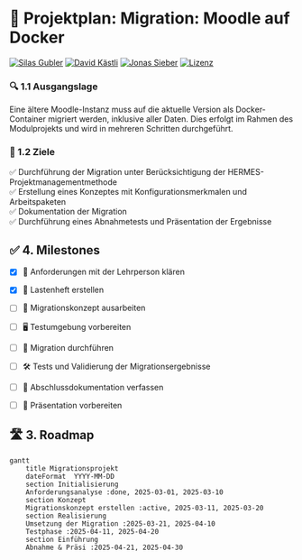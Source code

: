 # 🚀 **Projektplan: Migration: Moodle auf Docker**

[![Silas Gubler](https://img.shields.io/badge/Silas_Gubler-FF7F50?style=for-the-badge)](https://github.com/arkaizn)
[![David Kästli](https://img.shields.io/badge/David_Kästli-00FA9A?style=for-the-badge)](https://github.com/dka-stat)
[![Jonas Sieber](https://img.shields.io/badge/Jonas_Sieber-4682B4?style=for-the-badge)](https://github.com/josi-git)
[![Lizenz](https://img.shields.io/badge/Lizenz-DAA520?style=for-the-badge)](https://github.com/JoSi-git/m346/blob/main/LICENSE)  

### 🔍 1.1 Ausgangslage

Eine ältere Moodle-Instanz muss auf die aktuelle Version als Docker-Container migriert werden, inklusive aller Daten. Dies erfolgt im Rahmen des Modulprojekts und wird in mehreren Schritten durchgeführt.

### 🎯 1.2 Ziele

✅ Durchführung der Migration unter Berücksichtigung der HERMES-Projektmanagementmethode  
✅ Erstellung eines Konzeptes mit Konfigurationsmerkmalen und Arbeitspaketen  
✅ Dokumentation der Migration  
✅ Durchführung eines Abnahmetests und Präsentation der Ergebnisse


## ✅ 4. Milestones

- [x]  📌 Anforderungen mit der Lehrperson klären
- [x]  📑 Lastenheft erstellen
- [ ]  📜 Migrationskonzept ausarbeiten
- [ ]  🖥 Testumgebung vorbereiten
- [ ]  🔄 Migration durchführen
- [ ]  🛠 Tests und Validierung der Migrationsergebnisse
- [ ]  📝 Abschlussdokumentation verfassen
- [ ]  🎤 Präsentation vorbereiten


## 🛣 3. Roadmap

```mermaid
gantt
    title Migrationsprojekt
    dateFormat  YYYY-MM-DD
    section Initialisierung
    Anforderungsanalyse :done, 2025-03-01, 2025-03-10
    section Konzept
    Migrationskonzept erstellen :active, 2025-03-11, 2025-03-20
    section Realisierung
    Umsetzung der Migration :2025-03-21, 2025-04-10
    Testphase :2025-04-11, 2025-04-20
    section Einführung
    Abnahme & Präsi :2025-04-21, 2025-04-30
```
